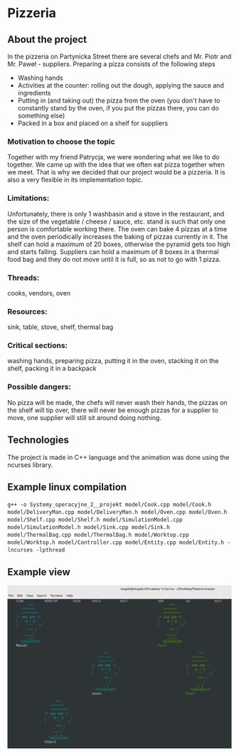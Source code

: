 # Pizzeria 
## About the project
In the pizzeria on Partynicka Street there are several chefs and Mr. Piotr and Mr. Paweł - suppliers. Preparing a pizza consists of the following steps

<ul>
<li> Washing hands
<li> Activities at the counter: rolling out the dough, applying the sauce and ingredients
<li> Putting in (and taking out) the pizza from the oven (you don't have to constantly stand by the oven, if you put the pizzas there, you can do something else)
<li> Packed in a box and placed on a shelf for suppliers
</ul>

### Motivation to choose the topic
Together with my friend Patrycja, we were wondering what we like to do together. We came up with the idea that we often eat pizza together when we meet. That is why we decided that our project would be a pizzeria. It is also a very flexible in its implementation topic.
  
### Limitations:
Unfortunately, there is only 1 washbasin and a stove in the restaurant, and the size of the vegetable / cheese / sauce, etc. stand is such that only one person is comfortable working there. The oven can bake 4 pizzas at a time and the oven periodically increases the baking of pizzas currently in it. The shelf can hold a maximum of 20 boxes, otherwise the pyramid gets too high and starts falling. Suppliers can hold a maximum of 8 boxes in a thermal food bag and they do not move until it is full, so as not to go with 1 pizza.

### Threads: 
cooks, vendors, oven
### Resources: 
sink, table, stove, shelf, thermal bag
### Critical sections: 
washing hands, preparing pizza, putting it in the oven, stacking it on the shelf, packing it in a backpack

### Possible dangers:
No pizza will be made, the chefs will never wash their hands, the pizzas on the shelf will tip over, there will never be enough pizzas for a supplier to move, one supplier will still sit around doing nothing.

## Technologies
The project is made in C++ language and the animation was done using the ncurses library.

## Example linux compilation 

`g++ -o Systemy_operacyjne_2__projekt model/Cook.cpp model/Cook.h model/DeliveryMan.cpp model/DeliveryMan.h model/Oven.cpp model/Oven.h model/Shelf.cpp model/Shelf.h model/SimulationModel.cpp model/SimulationModel.h model/Sink.cpp model/Sink.h model/ThermalBag.cpp model/ThermalBag.h model/Worktop.cpp model/Worktop.h model/Controller.cpp model/Entity.cpp model/Entity.h -lncurses -lpthread`

## Example view
![](https://github.com/m-przybylska/Pizzeria/blob/master/252783_252744.png)




